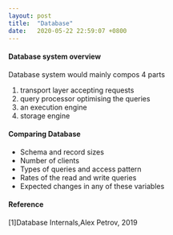 ```yaml
---
layout: post
title:  "Database"
date:   2020-05-22 22:59:07 +0800
---
```

#### Database system overview

Database system would mainly compos 4 parts

1. transport layer accepting requests
2. query processor optimising the queries
3. an execution engine
4. storage engine

#### Comparing Database

- Schema and record sizes
- Number of clients
- Types of queries and access pattern
- Rates of the read and write queries
- Expected changes in any of these variables

#### Reference

[1]Database Internals,Alex Petrov, 2019